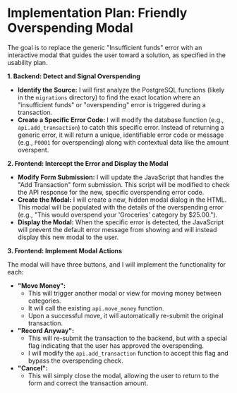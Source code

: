 # Implementation Plan: Friendly Overspending Modal

The goal is to replace the generic "Insufficient funds" error with an interactive modal that guides the user toward a solution, as specified in the usability plan.

**1. Backend: Detect and Signal Overspending**

*   **Identify the Source:** I will first analyze the PostgreSQL functions (likely in the `migrations` directory) to find the exact location where an "insufficient funds" or "overspending" error is triggered during a transaction.
*   **Create a Specific Error Code:** I will modify the database function (e.g., `api.add_transaction`) to catch this specific error. Instead of returning a generic error, it will return a unique, identifiable error code or message (e.g., `P0001` for overspending) along with contextual data like the amount overspent.

**2. Frontend: Intercept the Error and Display the Modal**

*   **Modify Form Submission:** I will update the JavaScript that handles the "Add Transaction" form submission. This script will be modified to check the API response for the new, specific overspending error code.
*   **Create the Modal:** I will create a new, hidden modal dialog in the HTML. This modal will be populated with the details of the overspending error (e.g., "This would overspend your 'Groceries' category by $25.00.").
*   **Display the Modal:** When the specific error is detected, the JavaScript will prevent the default error message from showing and will instead display this new modal to the user.

**3. Frontend: Implement Modal Actions**

The modal will have three buttons, and I will implement the functionality for each:

*   **"Move Money":**
    *   This will trigger another modal or view for moving money between categories.
    *   It will call the existing `api.move_money` function.
    *   Upon a successful move, it will automatically re-submit the original transaction.
*   **"Record Anyway":**
    *   This will re-submit the transaction to the backend, but with a special flag indicating that the user has approved the overspending.
    *   I will modify the `api.add_transaction` function to accept this flag and bypass the overspending check.
*   **"Cancel":**
    *   This will simply close the modal, allowing the user to return to the form and correct the transaction amount.
